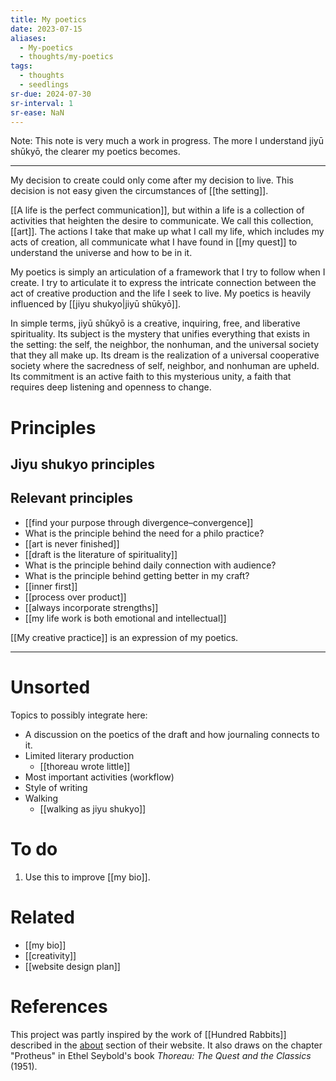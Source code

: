 ```yaml
---
title: My poetics
date: 2023-07-15
aliases:
  - My-poetics
  - thoughts/my-poetics
tags:
  - thoughts
  - seedlings
sr-due: 2024-07-30
sr-interval: 1
sr-ease: NaN
---
```

Note: This note is very much a work in progress. The more I understand jiyū shūkyō, the clearer my poetics becomes.
***

My decision to create could only come after my decision to live. This decision is not easy given the circumstances of [[the setting]].

[[A life is the perfect communication]], but within a life is a collection of activities that heighten the desire to communicate. We call this collection, [[art]]. The actions I take that make up what I call my life, which includes my acts of creation, all communicate what I have found in [[my quest]] to understand the universe and how to be in it.

My poetics is simply an articulation of a framework that I try to follow when I create. I try to articulate it to express the intricate connection between the act of creative production and the life I seek to live. My poetics is heavily influenced by [[jiyu shukyo|jiyū shūkyō]].

In simple terms, jiyū shūkyō is a creative, inquiring, free, and liberative spirituality. Its subject is the mystery that unifies everything that exists in the setting: the self, the neighbor, the nonhuman, and the universal society that they all make up. Its dream is the realization of a universal cooperative society where the sacredness of self, neighbor, and nonhuman are upheld. Its commitment is an active faith to this mysterious unity, a faith that requires deep listening and openness to change.

# Principles

## Jiyu shukyo principles



## Relevant principles

- [[find your purpose through divergence–convergence]]
- What is the principle behind the need for a philo practice?
- [[art is never finished]]
- [[draft is the literature of spirituality]]
- What is the principle behind daily connection with audience?
- What is the principle behind getting better in my craft?
- [[inner first]]
- [[process over product]]
- [[always incorporate strengths]]
- [[my life work is both emotional and intellectual]]

[[My creative practice]] is an expression of my poetics.

***

# Unsorted

Topics to possibly integrate here:
- A discussion on the poetics of the draft and how journaling connects to it.
- Limited literary production
	- [[thoreau wrote little]]
- Most important activities (workflow)
- Style of writing
- Walking
	- [[walking as jiyu shukyo]]

# To do

1. Use this to improve [[my bio]].

# Related

- [[my bio]]
- [[creativity]]
- [[website design plan]]

# References

This project was partly inspired by the work of [[Hundred Rabbits]] described in the [about](https://100r.co/site/about_us.html) section of their website. It also draws on the chapter "Protheus" in Ethel Seybold's book _Thoreau: The Quest and the Classics_ (1951).